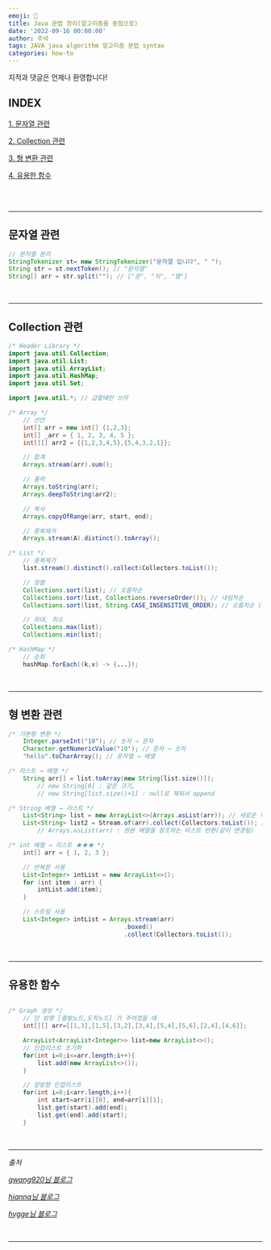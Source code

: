 ```yaml
---
emoji: 🔮
title: Java 문법 정리(알고리즘을 중점으로)
date: '2022-09-16 00:00:00'
author: 주녁
tags: JAVA java algorithm 알고리즘 문법 syntax
categories: how-to
---
```


지적과 댓글은 언제나 환영합니다!

## INDEX

[1. 문자열 관련](#string)

[2. Collection 관련](#collection)

[3. 형 변환 관련](#cast)

[4. 유용한 함수](#useful)

<br/><br/>

---
## 문자열 관련<span id="string"></span>
```java
// 분자열 분리
StringTokenizer st= new StringTokenizer("문자열 입니다", " ");
String str = st.nextToken(); // "문자열"
String[] arr = str.split(""); // ["문", "자", "열"]
``` 
<br>

---
## Collection 관련<span id="collection"></span>
```java
/* Header Library */
import java.util.Collection;
import java.util.List;
import java.util.ArrayList;
import java.util.HashMap;
import java.util.Set;

import java.util.*; // 급할떄만 쓰자

/* Array */
    // 선언
    int[] arr = new int[] {1,2,3};
    int[] _arr = { 1, 2, 3, 4, 5 };  
    int[][] arr2 = {{1,2,3,4,5},{5,4,3,2,1}};

    // 합계
    Arrays.stream(arr).sum(); 

    // 출력
    Arrays.toString(arr);
    Arrays.deepToString(arr2);

    // 복사
    Arrays.copyOfRange(arr, start, end);

    // 중복제거
    Arrays.stream(A).distinct().toArray();

/* List */
    // 중복제거
    list.stream().distinct().collect(Collectors.toList());

    // 정렬        
    Collections.sort(list); // 오름차순        
    Collections.sort(list, Collections.reverseOrder()); // 내림차순    
    Collections.sort(list, String.CASE_INSENSITIVE_ORDER); // 오름차순 (대소문자 구분X)

    // 최대, 최소
    Collections.max(list);
    Collections.min(list);

/* HashMap */
    // 순회
    hashMap.forEach((k,v) -> {...});
```
<br>

---
## 형 변환 관련<span id="cast"></span>
```java
/* 기본형 변환 */
    Integer.parseInt("10"); // 숫자 → 문자
    Character.getNumericValue('10'); // 문자 → 숫자
    "hello".toCharArray(); // 문자열 → 배열

/* 리스트 → 배열 */
    String arr[] = list.toArray(new String[list.size()]); 
        // new String[0] : 같은 크기, 
        // new String[list.size()+1] : null로 채워서 append

/* String 배열 → 리스트 */
    List<String> list = new ArrayList<>(Arrays.asList(arr)); // 새로운 객체를 생성
    List<String> list2 = Stream.of(arr).collect(Collectors.toList()); // 스트림 사용
        // Arrays.asList(arr) : 원본 배열을 참조하는 리스트 반환(같이 변경됨)

/* int 배열 → 리스트 ★★★ */
    int[] arr = { 1, 2, 3 };

    // 반복문 사용
    List<Integer> intList = new ArrayList<>();        
    for (int item : arr) {
        intList.add(item);        
    }

    // 스트림 사용
    List<Integer> intList = Arrays.stream(arr)
                                .boxed()                        
                                .collect(Collectors.toList());
```
<br>

---
## 유용한 함수<span id="useful"></span>
```java

/* Graph 생성 */
    // 단 방향 [출발노드,도착노드] 가 주어졌을 때
    int[][] arr=[[1,3],[1,5],[3,2],[3,4],[5,4],[5,6],[2,4],[4,6]];

    ArrayList<ArrayList<Integer>> list=new ArrayList<>();
    // 인접리스트 초기화
    for(int i=0;i<=arr.length;i++){
        list.add(new ArrayList<>());
    }

    // 양방향 인접리스트
    for(int i=0;i<arr.length;i++){
        int start=arr[i][0], end=arr[i][1];
        list.get(start).add(end);
        list.get(end).add(start);
    }

```
<br>

---

_출처_

_[gwang920님 블로그](https://gwang920.github.io/java/Java-condingGrammer/)_

_[hianna님 블로그](https://hianna.tistory.com/551)_

_[hygge님 블로그](https://velog.io/@hygge/Java-코딩테스트-문법-속성-정리)_

<br/>

---

```toc

```
